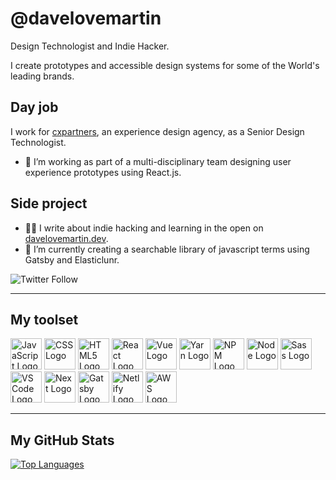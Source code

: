 # @davelovemartin

Design Technologist and Indie Hacker.

I create prototypes and accessible design systems for some of the World's leading brands.

## Day job

I work for [cxpartners](https://www.cxpartners.co.uk), an experience design agency, as a Senior Design Technologist.

- 🐝 I’m working as part of a multi-disciplinary team designing user experience prototypes using React.js.

## Side project

- ✍🏻 I write about indie hacking and learning in the open on [davelovemartin.dev](https://davelovemartin.dev).
- 🔭 I’m currently creating a searchable library of javascript terms using Gatsby and Elasticlunr.

![Twitter Follow](https://img.shields.io/twitter/follow/davelovemartin?style=social)

---

## My toolset

<img src="https://cdn.worldvectorlogo.com/logos/logo-javascript.svg" alt="JavaScript Logo" width="50" height="50"/> <img src="https://cdn.worldvectorlogo.com/logos/css3.svg" alt="CSS Logo" width="50" height="50"/> <img src="https://cdn.worldvectorlogo.com/logos/html5.svg" alt="HTML5 Logo" width="50" height="50"/> <img src="https://cdn.worldvectorlogo.com/logos/react-2.svg" alt="React Logo" width="50" height="50"/> <img src="https://cdn.worldvectorlogo.com/logos/vue-9.svg" alt="Vue Logo" width="50" height="50"/> <img src="https://cdn.worldvectorlogo.com/logos/yarn.svg" alt="Yarn Logo" width="50" height="50"/> <img src="https://cdn.worldvectorlogo.com/logos/npm.svg" alt="NPM Logo" width="50" height="50"/> <img src="https://cdn.worldvectorlogo.com/logos/nodejs.svg" alt="Node Logo" width="50" height="50"/> <img src="https://cdn.worldvectorlogo.com/logos/sass-1.svg" alt="Sass Logo" width="50" height="50"/> <img src="https://cdn.worldvectorlogo.com/logos/visual-studio-code-1.svg" alt="VS Code Logo" width="50" height="50"/> <img src="https://cdn.worldvectorlogo.com/logos/nextjs-3.svg" style="background-color: white;" alt="Next Logo" width="50" height="50"/> <img src="https://cdn.worldvectorlogo.com/logos/gatsby.svg" alt="Gatsby Logo" width="50" height="50"/>  <img src="https://cdn.worldvectorlogo.com/logos/netlify.svg" alt="Netlify Logo" width="50" height="50"/>  <img src="https://cdn.worldvectorlogo.com/logos/aws-2.svg" alt="AWS Logo" width="50" height="50"/>

---


## My GitHub Stats

[![Top Languages](https://github-readme-stats.vercel.app/api/top-langs/?username=davelovemartin&hide=java&theme=radical)](https://github.com/anuraghazra/github-readme-stats)

